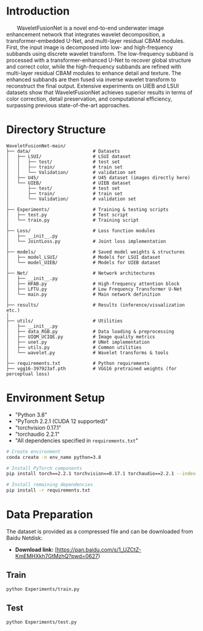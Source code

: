 # Introduction
&emsp;&emsp;WaveletFusionNet is a novel end-to-end underwater image enhancement network that integrates wavelet decomposition, a transformer-embedded U-Net, and multi-layer residual CBAM modules. First, the input image is decomposed into low- and high-frequency subbands using discrete wavelet transform. The low-frequency subband is processed with a transformer-enhanced U-Net to recover global structure and correct color, while the high-frequency subbands are refined with multi-layer residual CBAM modules to enhance detail and texture. The enhanced subbands are then fused via inverse wavelet transform to reconstruct the final output. Extensive experiments on UIEB and LSUI datasets show that WaveletFusionNet achieves superior results in terms of color correction, detail preservation, and computational efficiency, surpassing previous state-of-the-art approaches.

# Directory Structure

```text
WaveletFusionNet-main/
├── data/                       # Datasets
│   ├── LSUI/                   # LSUI dataset
│   │   ├── test/               # test set
│   │   ├── train/              # train set
│   │   └── Validation/         # validation set
│   ├── U45/                    # U45 dataset (images directly here)
│   └── UIEB/                   # UIEB dataset
│       ├── test/               # test set
│       ├── train/              # train set
│       └── Validation/         # validation set
│
├── Experiments/                # Training & testing scripts
│   ├── test.py                 # Test script
│   └── train.py                # Training script
│
├── Loss/                       # Loss function modules
│   ├── __init__.py
│   └── JointLoss.py            # Joint loss implementation
│
├── models/                     # Saved model weights & structures
│   ├── model_LSUI/             # Models for LSUI dataset
│   └── model_UIEB/             # Models for UIEB dataset
│
├── Net/                        # Network architectures
│   ├── __init__.py
│   ├── HFAB.py                 # High-frequency attention block
│   ├── LFTU.py                 # Low Frequency Transformer U-Net
│   └── main.py                 # Main network definition
│
├── results/                    # Results (inference/visualization etc.)
│
├── utils/                      # Utilities
│   ├── __init__.py
│   ├── data_RGB.py             # Data loading & preprocessing
│   ├── UIQM_UCIQE.py           # Image quality metrics
│   ├── unet.py                 # UNet implementation
│   ├── utils.py                # Common utilities
│   └── wavelet.py              # Wavelet transforms & tools
│
├── requirements.txt            # Python requirements
├── vgg16-397923af.pth          # VGG16 pretrained weights (for perceptual loss)
```

# Environment Setup
- "Python 3.8"
- "PyTorch 2.2.1 (CUDA 12 supported)"
- "torchvision 0.17.1"
- "torchaudio 2.2.1"
- "All dependencies specified in `requirements.txt`"

```bash
# Create environment
conda create -n env_name python=3.8

# Install PyTorch components
pip install torch==2.2.1 torchvision==0.17.1 torchaudio==2.2.1 --index-url https://download.pytorch.org/whl/cu121

# Install remaining dependencies
pip install -r requirements.txt
```

# Data Preparation

The dataset is provided as a compressed file and can be downloaded from Baidu Netdisk:
- **Download link:** [https://pan.baidu.com/s/1_UZCtZ-KmEMHXkh7GtMzhQ?pwd=0627)

## Train
```bash
python Experiments/train.py
```

## Test
```bash
python Experiments/test.py
```
